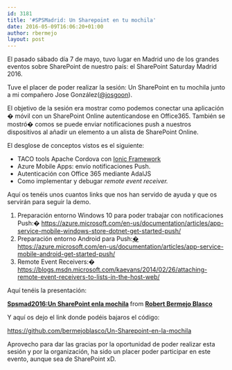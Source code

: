 ```yaml
---
id: 3181
title: '#SPSMadrid: Un Sharepoint en tu mochila'
date: 2016-05-09T16:06:20+01:00
author: rbermejo
layout: post
---
```

El pasado sábado día 7 de mayo, tuvo lugar en Madrid uno de los grandes eventos sobre SharePoint de nuestro país: el SharePoint Saturday Madrid 2016.

Tuve el placer de poder realizar la sesión: Un SharePoint en tu mochila junto a mi compañero Jose González(<a href="https://twitter.com/josgoon" target="_blank">@josgoon</a>).<!--break-->

El objetivo de la sesión era mostrar como podemos conectar una aplicación � móvil con un SharePoint Online autenticandose en Office365. También se mostró� comos se puede enviar notificaciones push a nuestros dispositivos al añadir un elemento a un alista de SharePoint Online.

El desglose de conceptos vistos es el siguiente:

  * TACO tools Apache Cordova con [Ionic Framework](http://ionicframework.com/)
  * Azure Mobile Apps: envío notificaciones Push.
  * Autenticación con Office 365 mediante AdalJS
  * Como implementar y debugar _remote event receiver._

Aquí os tenéis unos cuantos links que nos han servido de ayuda y que os servirán para seguir la demo.

  1. Preparación entorno Windows 10 para poder trabajar con notificaciones Push:� <a href="https://azure.microsoft.com/en-us/documentation/articles/app-service-mobile-windows-store-dotnet-get-started-push/" target="_blank">https://azure.microsoft.com/en-us/documentation/articles/app-service-mobile-windows-store-dotnet-get-started-push/</a>
  2. Preparación entorno Android para Push:<a href="https://azure.microsoft.com/en-us/documentation/articles/app-service-mobile-android-get-started-push/" target="_blank">� https://azure.microsoft.com/en-us/documentation/articles/app-service-mobile-android-get-started-push/</a>
  3. Remote Event Receivers:� <a href="https://blogs.msdn.microsoft.com/kaevans/2014/02/26/attaching-remote-event-receivers-to-lists-in-the-host-web/" target="_blank">https://blogs.msdn.microsoft.com/kaevans/2014/02/26/attaching-remote-event-receivers-to-lists-in-the-host-web/</a>

Aquí tenéis la presentación:



<div style="margin-bottom:5px">
  <strong> <a href="https://www.slideshare.net/RobertBermejoBlasco/spsmad2016un-sharepoint-enla-mochila" title="Spsmad2016:Un SharePoint enla mochila" target="_blank">Spsmad2016:Un SharePoint enla mochila</a> </strong> from <strong><a href="http://www.slideshare.net/RobertBermejoBlasco" target="_blank">Robert Bermejo Blasco</a></strong>
</div>

Y aquí os dejo el link donde podéis bajaros el código:

<a href="https://github.com/bermejoblasco/Un-Sharepoint-en-la-mochila" target="_blank">https://github.com/bermejoblasco/Un-Sharepoint-en-la-mochila</a>

Aprovecho para dar las gracias por la oportunidad de poder realizar esta sesión y por la organización, ha sido un placer poder participar en este evento, aunque sea de SharePoint xD.